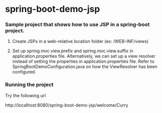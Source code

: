 # spring-boot-demo-jsp

### Sample project that shows how to use JSP in a spring-boot project. 

1. Create JSPs in a web-relative location folder (ex: /WEB-INF/views)

2. Set up spring.mvc.view.prefix and spring.mvc.view.suffix in application.properties file. Alternatively, we can set up a view resolver instead of setting the properties in application.properties file. Refer to SpringBootDemoConfiguration.java on how the ViewResolver has been configured.

### Running the project
Try the following url

http://localhost:8080/spring-boot-demo-jsp/welcome/Curry
  